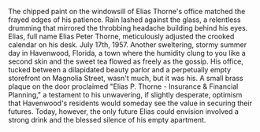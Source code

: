 The chipped paint on the windowsill of Elias Thorne's office matched the frayed edges of his patience.  Rain lashed against the glass, a relentless drumming that mirrored the throbbing headache building behind his eyes.  Elias, full name Elias Peter Thorne, meticulously adjusted the crooked calendar on his desk. July 17th, 1957.  Another sweltering, stormy summer day in Havenwood, Florida, a town where the humidity clung to you like a second skin and the sweet tea flowed as freely as the gossip.  His office, tucked between a dilapidated beauty parlor and a perpetually empty storefront on Magnolia Street, wasn't much, but it was his.  A small brass plaque on the door proclaimed "Elias P. Thorne - Insurance & Financial Planning," a testament to his unwavering, if slightly desperate, optimism that Havenwood's residents would someday see the value in securing their futures.  Today, however, the only future Elias could envision involved a strong drink and the blessed silence of his empty apartment.
